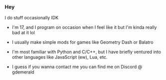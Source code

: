 ### Hey
I do stuff occasionally IDK

- I'm 17, and I program on occasion when I feel like it but I'm kinda really bad at it lol

- I usually make simple mods for games like Geometry Dash or Balatro

- I'm most familiar with Python and C/C++, but I have briefly ventured into other languages like JavaScript (ew), Lua, etc.

- I guess if you wanna contact me you can find me on Discord @ gdemerald
